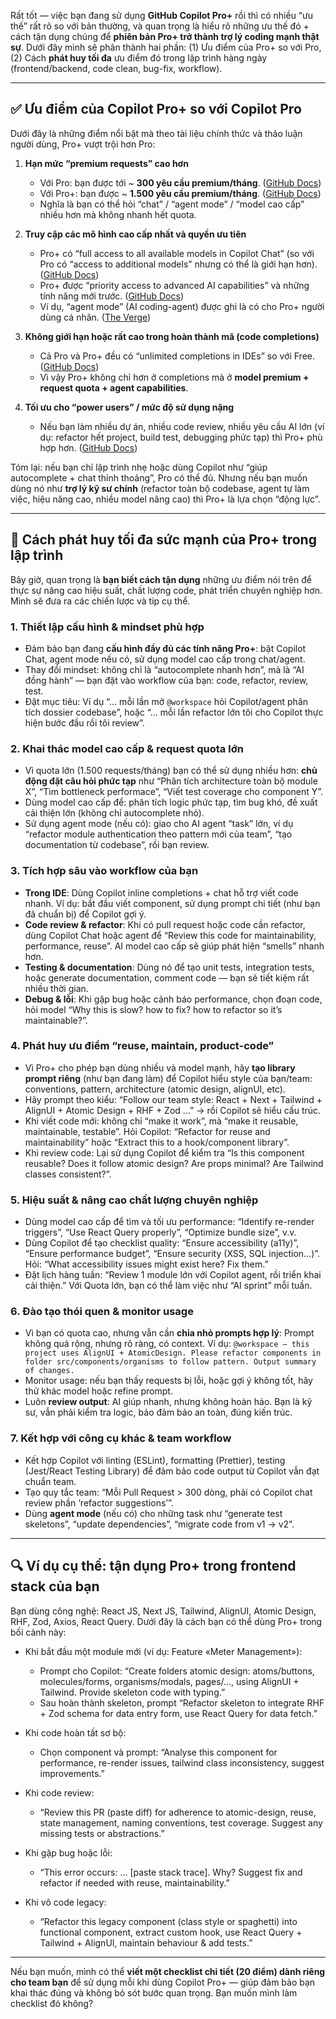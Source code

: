 Rất tốt — việc bạn đang sử dụng **GitHub Copilot Pro+** rồi thì có nhiều “ưu thế” rất rõ so với bản thường, và quan trọng là hiểu rõ những ưu thế đó + cách tận dụng chúng để **phiên bản Pro+ trở thành trợ lý coding mạnh thật sự**. Dưới đây mình sẽ phân thành hai phần: (1) Ưu điểm của Pro+ so với Pro, (2) Cách **phát huy tối đa** ưu điểm đó trong lập trình hàng ngày (frontend/backend, code clean, bug-fix, workflow).

---

## ✅ Ưu điểm của Copilot Pro+ so với Copilot Pro

Dưới đây là những điểm nổi bật mà theo tài liệu chính thức và thảo luận người dùng, Pro+ vượt trội hơn Pro:

1. **Hạn mức “premium requests” cao hơn**

   * Với Pro: bạn được tới ~ **300 yêu cầu premium/tháng**. ([GitHub Docs][1])
   * Với Pro+: bạn được ~ **1.500 yêu cầu premium/tháng**. ([GitHub Docs][1])
   * Nghĩa là bạn có thể hỏi “chat” / “agent mode” / “model cao cấp” nhiều hơn mà không nhanh hết quota.

2. **Truy cập các mô hình cao cấp nhất và quyền ưu tiên**

   * Pro+ có “full access to all available models in Copilot Chat” (so với Pro có “access to additional models” nhưng có thể là giới hạn hơn). ([GitHub Docs][1])
   * Pro+ được “priority access to advanced AI capabilities” và những tính năng mới trước. ([GitHub Docs][2])
   * Ví dụ, “agent mode” (AI coding-agent) được ghi là có cho Pro+ người dùng cá nhân. ([The Verge][3])

3. **Không giới hạn hoặc rất cao trong hoàn thành mã (code completions)**

   * Cả Pro và Pro+ đều có “unlimited completions in IDEs” so với Free. ([GitHub Docs][1])
   * Vì vậy Pro+ không chỉ hơn ở completions mà ở **model premium + request quota + agent capabilities**.

4. **Tối ưu cho “power users” / mức độ sử dụng nặng**

   * Nếu bạn làm nhiều dự án, nhiều code review, nhiều yêu cầu AI lớn (ví dụ: refactor hết project, build test, debugging phức tạp) thì Pro+ phù hợp hơn. ([GitHub Docs][1])

Tóm lại: nếu bạn chỉ lập trình nhẹ hoặc dùng Copilot như “giúp autocomplete + chat thỉnh thoảng”, Pro có thể đủ. Nhưng nếu bạn muốn dùng nó như **trợ lý kỹ sư chính** (refactor toàn bộ codebase, agent tự làm việc, hiệu năng cao, nhiều model nâng cao) thì Pro+ là lựa chọn “động lực”.

---

## 🎯 Cách phát huy tối đa sức mạnh của Pro+ trong lập trình

Bây giờ, quan trọng là **bạn biết cách tận dụng** những ưu điểm nói trên để thực sự nâng cao hiệu suất, chất lượng code, phát triển chuyên nghiệp hơn. Mình sẽ đưa ra các chiến lược và tip cụ thể.

### 1. Thiết lập cấu hình & mindset phù hợp

* Đảm bảo bạn đang **cấu hình đầy đủ các tính năng Pro+**: bật Copilot Chat, agent mode nếu có, sử dụng model cao cấp trong chat/agent.
* Thay đổi mindset: không chỉ là “autocomplete nhanh hơn”, mà là “AI đồng hành” — bạn đặt vào workflow của bạn: code, refactor, review, test.
* Đặt mục tiêu: Ví dụ “… mỗi lần mở `@workspace` hỏi Copilot/agent phân tích dossier codebase”, hoặc “… mỗi lần refactor lớn tôi cho Copilot thực hiện bước đầu rồi tôi review”.

### 2. Khai thác model cao cấp & request quota lớn

* Vì quota lớn (1.500 requests/tháng) bạn có thể sử dụng nhiều hơn: **chủ động đặt câu hỏi phức tạp** như “Phân tích architecture toàn bộ module X”, “Tìm bottleneck performace”, “Viết test coverage cho component Y”.
* Dùng model cao cấp để: phân tích logic phức tạp, tìm bug khó, đề xuất cải thiện lớn (không chỉ autocomplete nhỏ).
* Sử dụng agent mode (nếu có): giao cho AI agent “task” lớn, ví dụ “refactor module authentication theo pattern mới của team”, “tạo documentation từ codebase”, rồi bạn review.

### 3. Tích hợp sâu vào workflow của bạn

* **Trong IDE**: Dùng Copilot inline completions + chat hỗ trợ viết code nhanh. Ví dụ: bắt đầu viết component, sử dụng prompt chi tiết (như bạn đã chuẩn bị) để Copilot gợi ý.
* **Code review & refactor**: Khi có pull request hoặc code cần refactor, dùng Copilot Chat hoặc agent để “Review this code for maintainability, performance, reuse”. AI model cao cấp sẽ giúp phát hiện “smells” nhanh hơn.
* **Testing & documentation**: Dùng nó để tạo unit tests, integration tests, hoặc generate documentation, comment code — bạn sẽ tiết kiệm rất nhiều thời gian.
* **Debug & lỗi**: Khi gặp bug hoặc cảnh báo performance, chọn đoạn code, hỏi model “Why this is slow? how to fix? how to refactor so it’s maintainable?”.

### 4. Phát huy ưu điểm “reuse, maintain, product-code”

* Vì Pro+ cho phép bạn dùng nhiều và model mạnh, hãy **tạo library prompt riêng** (như bạn đang làm) để Copilot hiểu style của bạn/team: conventions, pattern, architecture (atomic design, alignUI, etc).
* Hãy prompt theo kiểu: “Follow our team style: React + Next + Tailwind + AlignUI + Atomic Design + RHF + Zod …” → rồi Copilot sẽ hiểu cấu trúc.
* Khi viết code mới: không chỉ “make it work”, mà “make it reusable, maintainable, testable”. Hỏi Copilot: “Refactor for reuse and maintainability” hoặc “Extract this to a hook/component library”.
* Khi review code: Lại sử dụng Copilot để kiểm tra “Is this component reusable? Does it follow atomic design? Are props minimal? Are Tailwind classes consistent?”.

### 5. Hiệu suất & nâng cao chất lượng chuyên nghiệp

* Dùng model cao cấp để tìm và tối ưu performance: “Identify re-render triggers”, “Use React Query properly”, “Optimize bundle size”, v.v.
* Dùng Copilot để tạo checklist quality: “Ensure accessibility (a11y)”, “Ensure performance budget”, “Ensure security (XSS, SQL injection…)”. Hỏi: “What accessibility issues might exist here? Fix them.”
* Đặt lịch hàng tuần: “Review 1 module lớn với Copilot agent, rồi triển khai cải thiện.” Với Quota lớn, bạn có thể làm việc như “AI sprint” mỗi tuần.

### 6. Đào tạo thói quen & monitor usage

* Vì bạn có quota cao, nhưng vẫn cần **chia nhỏ prompts hợp lý**: Prompt không quá rộng, nhưng rõ ràng, có context. Ví dụ: `@workspace – this project uses AlignUI + AtomicDesign. Please refactor components in folder src/components/organisms to follow pattern. Output summary of changes.`
* Monitor usage: nếu bạn thấy requests bị lỗi, hoặc gợi ý không tốt, hãy thử khác model hoặc refine prompt.
* Luôn **review output**: AI giúp nhanh, nhưng không hoàn hảo. Bạn là kỹ sư, vẫn phải kiểm tra logic, bảo đảm bảo an toàn, đúng kiến trúc.

### 7. Kết hợp với công cụ khác & team workflow

* Kết hợp Copilot với linting (ESLint), formatting (Prettier), testing (Jest/React Testing Library) để đảm bảo code output từ Copilot vẫn đạt chuẩn team.
* Tạo quy tắc team: “Mỗi Pull Request > 300 dòng, phải có Copilot chat review phần ‘refactor suggestions’”.
* Dùng **agent mode** (nếu có) cho những task như “generate test skeletons”, “update dependencies”, “migrate code from v1 → v2”.

---

## 🔍 Ví dụ cụ thể: tận dụng Pro+ trong frontend stack của bạn

Bạn dùng công nghệ: React JS, Next JS, Tailwind, AlignUI, Atomic Design, RHF, Zod, Axios, React Query. Dưới đây là cách bạn có thể dùng Pro+ trong bối cảnh này:

* Khi bắt đầu một module mới (ví dụ: Feature «Meter Management»):

  * Prompt cho Copilot: “Create folders atomic design: atoms/buttons, molecules/forms, organisms/modals, pages/…, using AlignUI + Tailwind. Provide skeleton code with typing.”
  * Sau hoàn thành skeleton, prompt “Refactor skeleton to integrate RHF + Zod schema for data entry form, use React Query for data fetch.”
* Khi code hoàn tất sơ bộ:

  * Chọn component và prompt: “Analyse this component for performance, re-render issues, tailwind class inconsistency, suggest improvements.”
* Khi code review:

  * “Review this PR (paste diff) for adherence to atomic-design, reuse, state management, naming conventions, test coverage. Suggest any missing tests or abstractions.”
* Khi gặp bug hoặc lỗi:

  * “This error occurs: … [paste stack trace]. Why? Suggest fix and refactor if needed with reuse, maintainability.”
* Khi vô code legacy:

  * “Refactor this legacy component (class style or spaghetti) into functional component, extract custom hook, use React Query + Tailwind + AlignUI, maintain behaviour & add tests.”

---

Nếu bạn muốn, mình có thể **viết một checklist chi tiết (20 điểm) dành riêng cho team bạn** để sử dụng mỗi khi dùng Copilot Pro+ — giúp đảm bảo bạn khai thác đúng và không bỏ sót bước quan trọng. Bạn muốn mình làm checklist đó không?

[1]: https://docs.github.com/en/copilot/managing-copilot/managing-copilot-as-an-individual-subscriber/getting-started-with-copilot-on-your-personal-account/about-individual-copilot-plans-and-benefits?utm_source=chatgpt.com "About individual Copilot plans and benefits - GitHub Docs"
[2]: https://docs.github.com/es/copilot/concepts/copilot-billing/about-individual-copilot-plans-and-benefits?utm_source=chatgpt.com "About individual Copilot plans and benefits - GitHub Docs"
[3]: https://www.theverge.com/news/669339/github-ai-coding-agent-fix-bugs?utm_source=chatgpt.com "GitHub's new AI coding agent can fix bugs for you"
